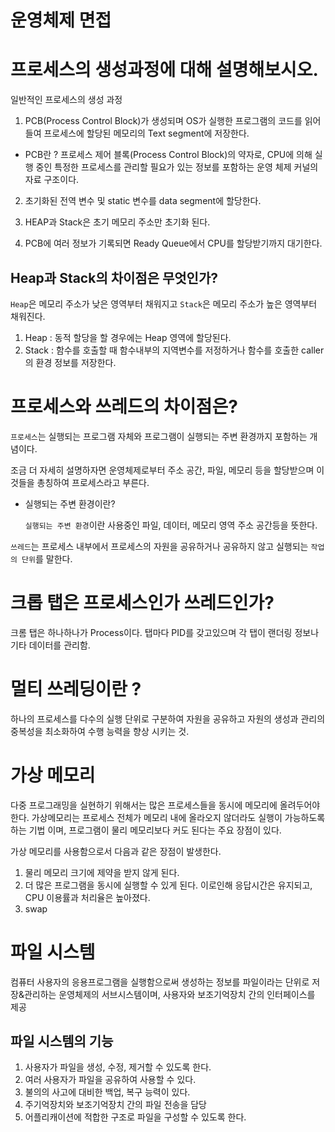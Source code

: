 # 운영체제 면접

# 프로세스의 생성과정에 대해 설명해보시오.

일반적인 프로세스의 생성 과정

1. PCB(Process Control Block)가 생성되며 OS가 실행한 프로그램의 코드를 읽어들여 프로세스에 할당된 메모리의 Text segment에 저장한다.

-   PCB란 ?
    프로세스 제어 블록(Process Control Block)의 약자로, CPU에 의해 실행 중인 특정한 프로세스를 관리할 필요가 있는 정보를 포함하는 운영 체제 커널의 자료 구조이다.

2. 초기화된 전역 변수 및 static 변수를 data segment에 할당한다.

3. HEAP과 Stack은 초기 메모리 주소만 초기화 된다.

4. PCB에 여러 정보가 기록되면 Ready Queue에서 CPU를 할당받기까지 대기한다.

## Heap과 Stack의 차이점은 무엇인가?

`Heap`은 메모리 주소가 낮은 영역부터 채워지고 `Stack`은 메모리 주소가 높은 영역부터 채워진다.

1. Heap : 동적 할당을 할 경우에는 Heap 영역에 할당된다.
2. Stack : 함수를 호출할 때 함수내부의 지역변수를 저정하거나 함수를 호출한 caller의 환경 정보를 저장한다.

# 프로세스와 쓰레드의 차이점은?

`프로세스`는 실행되는 프로그램 자체와 프로그램이 실행되는 주변 환경까지 포함하는 개념이다.

조금 더 자세히 설명하자면 운영체제로부터 주소 공간, 파일, 메모리 등을 할당받으며 이것들을 총칭하여 프로세스라고 부른다.

-   실행되는 주변 환경이란?
    
    `실행되는 주변 환경`이란 사용중인 파일, 데이터, 메모리 영역 주소 공간등을 뜻한다.

`쓰레드`는 프로세스 내부에서 프로세스의 자원을 공유하거나 공유하지 않고 실행되는 `작업의 단위`를 말한다.

# 크롭 탭은 프로세스인가 쓰레드인가?

크롬 탭은 하나하나가 Process이다. 탭마다 PID를 갖고있으며 각 탭이 랜더링 정보나 기타 데이터를 관리함.

# 멀티 쓰레딩이란 ?

하나의 프로세스를 다수의 실행 단위로 구분하여 자원을 공유하고 자원의 생성과 관리의 중복성을 최소화하여 수행 능력을 향상 시키는 것.


# 가상 메모리

다중 프로그래밍을 실현하기 위해서는 많은 프로세스들을 동시에 메모리에 올려두어야 한다. 가상메모리는 프로세스 전체가 메모리 내에 올라오지 않더라도 실행이 가능하도록 하는 기법 이며, 프로그램이 물리 메모리보다 커도 된다는 주요 장점이 있다.

가상 메모리를 사용함으로서 다음과 같은 장점이 발생한다.

1. 물리 메모리 크기에 제약을 받지 않게 된다.
2. 더 많은 프로그램을 동시에 실행할 수 있게 된다. 이로인해 응답시간은 유지되고, CPU 이용률과 처리율은 높아졌다.
3. swap


# 파일 시스템

컴퓨터 사용자의 응용프로그램을 실행함으로써 생성하는 정보를 파일이라는 단위로 저장&관리하는 운영체제의 서브시스템이며,  사용자와 보조기억장치 간의 인터페이스를 제공

## 파일 시스템의 기능

1. 사용자가 파일을 생성, 수정, 제거할 수 있도록 한다.
2. 여러 사용자가 파일을 공유하여 사용할 수 있다.
3. 불의의 사고에 대비한 백업, 복구 능력이 있다.
4. 주기억장치와 보조기억장치 간의 파일 전송을 담당
5. 어플리캐이션에 적합한 구조로 파일을 구성할 수 있도록 한다.

